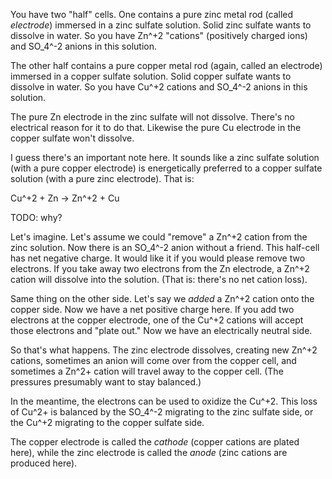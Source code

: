 You have two "half" cells. One contains a pure zinc metal rod (called
*electrode*) immersed in a zinc sulfate solution. Solid zinc sulfate
wants to dissolve in water. So you have Zn^+2 "cations" (positively
charged ions) and SO_4^-2 anions in this solution.

The other half contains a pure copper metal rod (again, called an
electrode) immersed in a copper sulfate solution. Solid copper sulfate
wants to dissolve in water. So you have Cu^+2 cations and SO_4^-2 anions
in this solution.

The pure Zn electrode in the zinc sulfate will not dissolve. There's no
electrical reason for it to do that. Likewise the pure Cu electrode in
the copper sulfate won't dissolve.

I guess there's an important note here. It sounds like a zinc sulfate
solution (with a pure copper electrode) is energetically preferred to a
copper sulfate solution (with a pure zinc electrode). That is:

  Cu^+2 + Zn -> Zn^+2 + Cu

TODO: why?

Let's imagine. Let's assume we could "remove" a Zn^+2 cation from the
zinc solution. Now there is an SO_4^-2 anion without a friend. This
half-cell has net negative charge. It would like it if you would please
remove two electrons. If you take away two electrons from the Zn
electrode, a Zn^+2 cation will dissolve into the solution. (That is:
there's no net cation loss).

Same thing on the other side. Let's say we *added* a Zn^+2 cation onto
the copper side. Now we have a net positive charge here. If you add two
electrons at the copper electrode, one of the Cu^+2 cations will accept
those electrons and "plate out." Now we have an electrically neutral
side.

So that's what happens. The zinc electrode dissolves, creating new Zn^+2
cations, sometimes an anion will come over from the copper cell, and
sometimes a Zn^2+ cation will travel away to the copper cell. (The
pressures presumably want to stay balanced.)

In the meantime, the electrons can be used to oxidize the Cu^+2. This
loss of Cu^2+ is balanced by the SO_4^-2 migrating to the zinc sulfate
side, or the Cu^+2 migrating to the copper sulfate side.

The copper electrode is called the *cathode* (copper cations are plated
here), while the zinc electrode is called the *anode* (zinc cations are
produced here).
